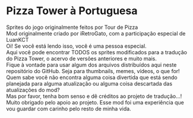 # Pizza Tower à Portuguesa
Sprites do jogo originalmente feitos por Tour de Pizza<br>
Mod originalmente criado por iRetroGato, com a participação especial de LuanKCT<br>
Oi! Se você está lendo isso, você é uma pessoa especial.<br>
Aqui você pode encontrar TODOS os sprites modificados para a tradução do Pizza Tower, o acervo de versões anteriores e muito mais.<br>
Fique à vontade para usar algum dos arquivos distribuídos aqui neste repositório do GitHub. Seja para thumbnails, memes, vídeos, o que for! Quem sabe você não encontra alguma coisa divertida que está sendo planejada para alguma atualização ou alguma coisa descartada das atualizações do mod?<br>
Mas por favor, tenha bom senso e dê créditos ao projeto de tradução...!<br>
Muito obrigado pelo apoio ao projeto. Esse mod foi uma experiência que vou guardar com carinho pelo resto de minha vida.<br>
